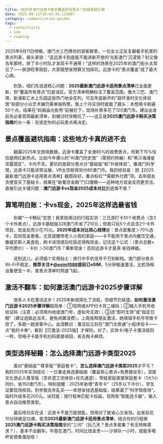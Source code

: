 ```yaml
---
title: 2025年澳门远游卡能否覆盖所有景点？权威答疑汇编
date: 2025-09-11T18:43:39.115007
category: communication-guides
tags:
  - connectivity
  - sim
  - roaming
---
```


2025年9月11日傍晚，澳门大三巴牌坊的游客群里，一位女士正反复翻看手机里的景点列表，眉头紧锁：“这远游卡到底能不能进新开放的‘光影澳门’沉浸馆？别又像去年那样，排了半小时队才发现卡不通用！”这样的场景在2025年的澳门街头太常见了——旅游旺季刚启，大家既想省预算又怕踩坑，远游卡的“景点覆盖”成了最大心病。

　　别急，咱们先说透核心问题：**2025最新澳门远游卡适用景点清单**已全面更新，但“覆盖所有景点”仍是误区。官方清单明确标注了覆盖范围，像大三巴、澳门塔、新濠影汇水上乐园这些热门地全在列，可去年底新开的“路环渔村文化体验馆”和部分小众艺术展仍需单独购票。我上个月实测时就栽了跟头：本想用卡刷遍50个点，结果在“妈阁庙光影秀”前被拦下，现场补票多花了120澳门币。建议出发前务必查官网最新清单，别被过时攻略坑了——这正是**2025澳门远游卡购买决策指南**的头一条：先锁定你的必玩景点再决定。

## 景点覆盖避坑指南：这些地方卡真的进不去

　　翻遍2025年文旅局数据，远游卡覆盖了全澳85%的收费景点，但剩下15%恰恰是网红新热点。比如今年爆火的“AI澳门历史馆”（需预约特展）和“黑沙海滩星空露营区”，卡内不含。更坑的是部分景点分“基础版”和“升级体验”，像澳门科学馆，远游卡只能进常设展，VR太空舱得另付80澳门币。我的经验是：把【2025最新澳门远游卡适用景点清单】截图存好，重点标红“*需额外付费”项。去年朋友贪便宜买了基础卡，结果在“新葡京金殿”门口傻眼——这种地方现金反而更灵活，直接引出关键问题：**澳门远游卡vs现金2025成本对比**到底值不值？

## 算笔明白账：卡vs现金，2025年这样选最省钱

　　别被“一卡畅玩”忽悠！我拿刚用过的行程实测：三日游打卡10个收费点（含3个卡外景点），远游卡基础版328澳门币省了210元；但若只玩5个点且含2个卡外项目，现金反而少花70元。**2025年成本对比核心规律**是：景点密集度＞70%选卡，否则现金更香。尤其提醒带老人小孩的家庭——卡不能用于景点内餐饮交通，像威尼斯人美食街，刷卡进场馆后吃饭还得掏现金。记住这个公式：（景点总数×平均票价）- 卡价 ＞50澳门币？果断现金！否则远游卡才是真·省钱神器。

　　说到这儿，必须插个实用贴士：旅行中手机信号千万别断档。澳门部分景点Wi-Fi不稳定，**推荐关注✈[@esim1088](https://t.me/s/esim1088)提前订eSIM**，5分钟极速激活，比机场租设备便宜一半，查景点清单时网速飞起。

## 激活不翻车：如何激活澳门远游卡2025步骤详解

　　很多人卡在激活这步！2025年新规简化了流程，但细节仍易错。**如何激活澳门远游卡2025步骤详解**超简单：①官网或APP扫卡背二维码；②输入手机号收验证码（注意：必须用内地或澳门号，虚拟号无效）；③选“即时生效”或“指定日期”（建议选抵达当天，避免闲置浪费）。上周我帮朋友激活，她填错手机号导致卡锁了，多跑一趟游客中心。血泪教训：激活后立刻在“澳门文旅通”小程序验卡——点“我的卡券”，看到【已激活-2025版】才保险。对了，实体卡/电子卡激活规则一样，但电子卡能手机扫码直接进园，省去掏卡麻烦。

## 类型选择秘籍：怎么选择澳门远游卡类型2025

　　面对“基础版”“尊享版”“家庭套卡”，**怎么选择澳门远游卡类型2025**才不亏？我的2025年实测结论：一日暴走族选基础版（覆盖核心景点+免费接驳车），深度文化游必入尊享版（含非遗工坊体验+优先通道），带娃家庭直接家庭套卡（1大1小同价，省150澳门币）。特别提醒：2025年新增“青年卡”（25岁以下半价），学生证要现场核验。别学我去年乱买——本想省钱选基础版，结果漏了“科学馆夜场”，临时升级多花200元。诀窍是：按行程单匹配卡权益，官网有“智能选卡器”，输入景点自动推荐类型。

　　最后唠句实在话：远游卡不是万能钥匙，但用对了能省心又省钱。出发前花10分钟做足功课，查清**2025最新澳门远游卡适用景点清单**，结合你的行程做**2025澳门远游卡购买决策指南**里的“三问”（玩几天？景点多密集？有无特殊需求？），基本不会翻车。毕竟在澳门，时间比钱金贵——少排队一小时，就能多喝杯安德鲁蛋挞啦！